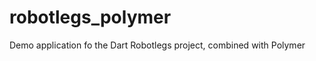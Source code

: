 robotlegs_polymer
=================

Demo application fo the Dart Robotlegs project, combined with Polymer
